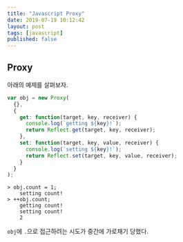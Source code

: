 ```yaml
---
title: "Javascript Proxy"
date: 2019-07-19 10:12:42
layout: post
tags: [javascript]
published: false
---
```


## Proxy

아래의 예제를 살펴보자.

```javascript
var obj = new Proxy(
  {},
  {
    get: function(target, key, receiver) {
      console.log(`getting ${key}!`);
      return Reflect.get(target, key, receiver);
    },
    set: function(target, key, value, receiver) {
      console.log(`setting ${key}!`);
      return Reflect.set(target, key, value, receiver);
    }
  }
);
```

```
> obj.count = 1;
    setting count!
> ++obj.count;
    getting count!
    setting count!
    2
```

`obj`에 `.`으로 접근하려는 시도가 중간에 가로채기 당했다.
